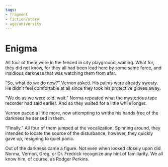```yaml
---
tags:
- fragment
- fiction/story
- age/university
---
```


# Enigma

All four of them were in the fenced in city playground, waiting. What
for, they did not know, for they all had been lead here by some same
force, and insidious darkness that was watching them from afar.

“So, what do we do now?” Vernon asked. His palms were already sweaty. He
didn’t feel comfortable at all since they took his protective gloves
away.

“We do as we were told: wait.” Norma repeated what the mysterious tape
recorder had said earlier. And so they waited for a little while longer.

Vernon paced a little more, now attempting to writhe his hands free of
the darkness he sensed in them.

“Finally.” All four of them jumped at the vocalization. Spinning around,
they intended to locate the source of the disturbance, however, they
quickly gave up, resigning to quiet panic.

Out of the darkness came a figure. Not even when looked closely upon did
Norma, Vernon, Greg, or Dr. Fredrick recognize any hint of familiarity.
We all know him, of course, as Rodger Perkins.
